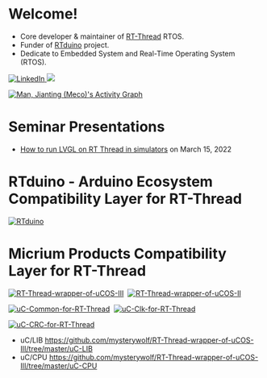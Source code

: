 

# Welcome!
* Core developer & maintainer of [RT-Thread](https://github.com/RT-Thread/rt-thread) RTOS.
* Funder of [RTduino](https://github.com/RTduino/RTduino) project.
* Dedicate to Embedded System and Real-Time Operating System (RTOS).

<a href="https://www.linkedin.com/in/jianting-man-972679220">
    <img src="https://img.shields.io/badge/LinkedIn-0077B5?style=for-the-badge&logo=linkedin&logoColor=white" alt="LinkedIn"/>
</a>

<img src="https://github-readme-stats.vercel.app/api?username=mysterywolf&show_icons=true&icon_color=CE1D2D&text_color=718096&bg_color=ffffff&hide_title=true" />

<a href="https://github.com/mysterywolf"><img alt="Man, Jianting (Meco)'s Activity Graph" src="https://activity-graph.herokuapp.com/graph?username=mysterywolf&bg_color=0D1117&color=5BCDEC&line=5BCDEC&point=FFFFFF&hide_border=true" /></a>


# Seminar Presentations
- [How to run LVGL on RT Thread in simulators](https://www.youtube.com/watch?v=k7QYk6hSwnc) on March 15, 2022

# RTduino - Arduino Ecosystem Compatibility Layer for RT-Thread
[![RTduino](https://github-readme-stats.vercel.app/api/pin/?username=RTduino&repo=RTduino&show_owner=false)](https://github.com/RTduino/RTduino)&nbsp;

# Micrium Products Compatibility Layer for RT-Thread

[![RT-Thread-wrapper-of-uCOS-III](https://github-readme-stats.vercel.app/api/pin/?username=mysterywolf&repo=RT-Thread-wrapper-of-uCOS-III&show_owner=false)](https://github.com/mysterywolf/RT-Thread-wrapper-of-uCOS-III)&nbsp;
[![RT-Thread-wrapper-of-uCOS-II](https://github-readme-stats.vercel.app/api/pin/?username=mysterywolf&repo=RT-Thread-wrapper-of-uCOS-II&show_owner=false)](https://github.com/mysterywolf/RT-Thread-wrapper-of-uCOS-II)

[![uC-Common-for-RT-Thread](https://github-readme-stats.vercel.app/api/pin/?username=mysterywolf&repo=uC-Common-for-RT-Thread&show_owner=false)](https://github.com/mysterywolf/uC-Common-for-RT-Thread)&nbsp;
[![uC-Clk-for-RT-Thread](https://github-readme-stats.vercel.app/api/pin/?username=mysterywolf&repo=uC-Clk-for-RT-Thread&show_owner=false)](https://github.com/mysterywolf/uC-Clk-for-RT-Thread)

[![uC-CRC-for-RT-Thread](https://github-readme-stats.vercel.app/api/pin/?username=mysterywolf&repo=uC-CRC-for-RT-Thread&show_owner=false)](https://github.com/mysterywolf/uC-CRC-for-RT-Thread)&nbsp;

- uC/LIB https://github.com/mysterywolf/RT-Thread-wrapper-of-uCOS-III/tree/master/uC-LIB
- uC/CPU https://github.com/mysterywolf/RT-Thread-wrapper-of-uCOS-III/tree/master/uC-CPU
